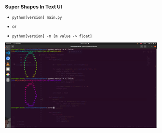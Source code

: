 ### Super Shapes In Text UI

- ```python[version] main.py```

- or 

- ```python[version] -m [m value -> float]```

![screenshot](screenshot.png)

